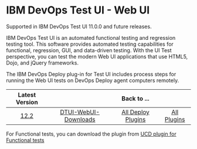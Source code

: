 # IBM DevOps Test UI - Web UI

Supported in IBM DevOps Test UI 11.0.0 and future releases.

IBM DevOps Test UI is an automated functional testing and regression testing tool. This software provides automated testing capabilities for functional, regression, GUI, and data-driven testing. With the UI Test perspective, you can test the modern Web UI applications that use HTML5, Dojo, and jQuery frameworks.

The IBM DevOps Deploy plug-in for Test UI includes process steps for running the Web UI tests on DevOps Deploy agent computers remotely.


|Latest Version||Back to ...||
| :---: | :---: | :---: | :---: |
|[12.2](https://raw.githubusercontent.com/UrbanCode/IBM-UCD-PLUGINS/main/files/IBMDevOpsTestUIWebUI/DTUI-UITest-DD-IBM-12.2.zip)|[DTUI-WebUI-Downloads](downloads.md)|[All Deploy Plugins](../README.md)|[All Plugins](../../index.md)|

For Functional tests, you can download the plugin from [UCD plugin for Functional tests](https://github.com/UrbanCode/IBM-UCx-PLUGIN-DOCS/blob/main/docs/UCD/IBMDevOpsTestUI/README.md) 
